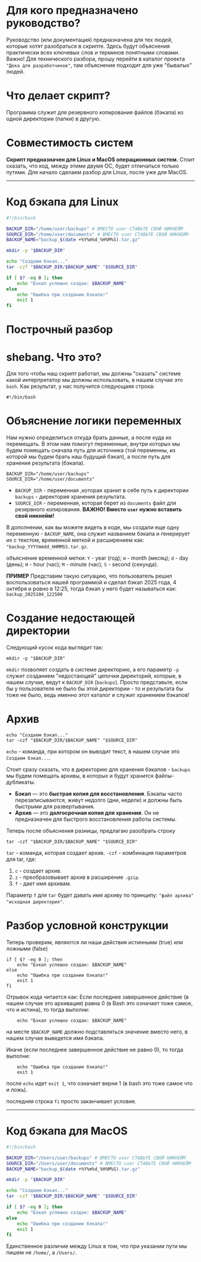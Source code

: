 # Для кого предназначено руководство?

Руководство (или документация) предназначена для тех людей, которые хотят разобраться в скрипте. Здесь будут объяснения практически всех ключевых слов и терминов понятными словами.
Важно! Для технического разбора, прошу перейти в каталог проекта `"Дока для разработчиков"`, там объяснение подходит для уже "бывалых" людей.
# Что делает скрипт?

Программа служит для резервного копирования  файлов (бэкапа) из одной директории (папки) в другую.
# Совместимость систем

**Скрипт предназначен для Linux и MacOS операционных систем.**
Стоит сказать, что код, между этими двумя ОС, будет отличаться только путями.
Для начало сделаем разбор для Linux, после уже для MacOS.

*********
# Код бэкапа для Linux

```bash
#!/bin/bash

BACKUP_DIR="/home/user/backups" # ВМЕСТО user СТАВЬТЕ СВОЙ НИКНЕЙМ
SOURCE_DIR="/home/user/documents" # ВМЕСТО user СТАВЬТЕ СВОЙ НИКНЕЙМ
BACKUP_NAME="backup_$(date +%Y%m%d_%H%M%S).tar.gz"

mkdir -p "$BACKUP_DIR"

echo "Создаем бэкап..."
tar -czf "$BACKUP_DIR/$BACKUP_NAME" "$SOURCE_DIR"

if [ $? -eq 0 ]; then
    echo "Бэкап успешно создан: $BACKUP_NAME"
else
    echo "Ошибка при создании бэкапа!"
    exit 1
fi
```

# Построчный разбор

# shebang. Что это?

Для того чтобы наш скрипт работал, мы должны "сказать" системе какой интерпретатор мы должны использовать, в нашем случае это `bash`. Как результат, у нас получится следующаяя строка:

```
#!/bin/bash
```

# Объяснение логики переменных

Нам нужно определиться откуда брать данные, а после куда их перемещать. В этом нам помогут переменные, внутри которых мы будем помещать сначала путь для источника (той переменны, из которой мы будем брать наш будущий бэкап), а после путь для хранения результата (бэкапа).

```
BACKUP_DIR="/home/user/backups"
SOURCE_DIR="/home/user/documents"
```

* `BACKUP_DIR` - переменная ,которая хранит в себе путь к директории `backups` - директория хранения результата.
* `SOURCE_DIR` - переменная, которая берет из `documents` файл для резервного копирования.
**ВАЖНО! Вместо `user` нужно вставить свой никнейм!**

В дополнении, как вы можете видеть в коде, мы создали еще одну переменную  - `BACKUP_NAME`, она служит названием бэкапа и генерирует их с текстом, временной меткой и расширением как:
`"backup_YYYYmmdd_HHMMSS.tar.gz`.

объяснение временной метки:
`Y` - year (год);
`m` - month (месяц);
`d` - day (день);
`H` - hour (час);
`M` - minute (час);
`S` - second (секунда).

**ПРИМЕР**
Представим такую ситуацию, что пользователь решил воспользоваться нашей программой и сделал бэкап 2025 года, 4 октября и ровно в 12:25, тогда бэкап у него будет называться как:
`backup_2025104_122500`
# Создание недостающей директории

Следующий кусок кода выглядит так:

```
mkdir -p "$BACKUP_DIR"
```

`mkdir` позволяет создать в системе директорию, а его параметр `-p` служит созданием "недостающей" цепочки директорий, которые, в нашем случае, ведут к `BACKUP_DIR` (`backups`).
Просто представьте, если бы у пользователя не было бы этой директории - то и результата бы тоже не было, ведь именно этот каталог и служит хранением бэкапов!
# Архив

```
echo "Создаем бэкап..."
tar -czf "$BACKUP_DIR/$BACKUP_NAME" "$SOURCE_DIR"
```

`echo` - команда, при котором он выводит текст, в нашем случае это `Создаем бэкап...`.

Стоит сразу сказать, что в директорию для хранения бэкапов - `backups` мы будем помещать архивы, в которых и будут хранится файлы-дубликаты.

- **Бэкап** — это **быстрая копия для восстановления**. Бэкапы часто перезаписываются, живут недолго (дни, недели) и должны быть быстрыми для развертывания.
- **Архив** — это **долгосрочная копия для хранения**. Он не предназначен для быстрого восстановления работы системы.

Теперь после объяснения разницы, предлагаю разобрать строку
```
tar -czf "$BACKUP_DIR/$BACKUP_NAME" "$SOURCE_DIR"
```
`tar` - команда, которая создает архив.
`-czf` - комбинация параметров для tar, где:
1) `c` - создает архив.
2) `z` - преобразовывает архив в расширение `.gzip`.
3) `f` - дает имя архивам.

Параметр `f` для `tar` будет давать имя архиву по принципу:
`"файл архива" "исходная директория"`.

# Разбор условной конструкции

Теперь проверим, являются ли наши действия истинными (true) или ложными (false)
```
if [ $? -eq 0 ]; then
    echo "Бэкап успешно создан: $BACKUP_NAME"
else
    echo "Ошибка при создании бэкапа!"
    exit 1
fi
```

Отрывок кода читается как:
Если последнее завершенное действие (в нашем случае это архивация) равна 0 (в Bash это означает тоже самое, что и истина), то тогда выполни:
```
    echo "Бэкап успешно создан: $BACKUP_NAME"
```
на месте `$BACKUP_NAME` должно подставляться значение вместо него, в нашем случае выведется имя бэкапа.

Иначе (если последнее завершенное действие не равно 0), то тогда выполни:
```
    echo "Ошибка при создании бэкапа!"
    exit 1
```
после `echo` идет `exit 1`, что означает верни 1 (в bash это тоже самое что и ложь).

последняя строка `fi` просто заканчивает условие.

*******
# Код бэкапа для MacOS

```bash
#!/bin/bash

BACKUP_DIR="/Users/user/backups" # ВМЕСТО user СТАВЬТЕ СВОЙ НИКНЕЙМ
SOURCE_DIR="/Users/user/documents" # ВМЕСТО user СТАВЬТЕ СВОЙ НИКНЕЙМ
BACKUP_NAME="backup_$(date +%Y%m%d_%H%M%S).tar.gz"

mkdir -p "$BACKUP_DIR"

echo "Создаем бэкап..."
tar -czf "$BACKUP_DIR/$BACKUP_NAME" "$SOURCE_DIR"

if [ $? -eq 0 ]; then
    echo "Бэкап успешно создан: $BACKUP_NAME"
else
    echo "Ошибка при создании бэкапа!"
    exit 1
fi
```

Единственное различие между Linux в том, что при указании пути мы пишем не `/home/`, а `/Users/`.